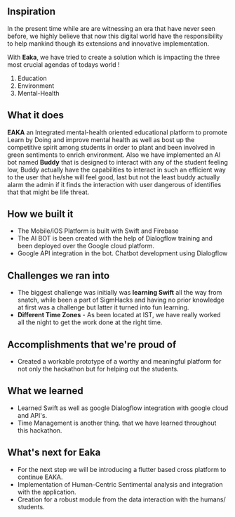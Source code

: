 ## Inspiration
In the present time while are are witnessing an era that have never seen before, we highly believe that now this digital world have the responsibility to help mankind though its extensions and innovative implementation.

With **Eaka**, we have tried to create a solution which is impacting the three most crucial agendas of todays world !
1. Education
2. Environment 
3. Mental-Health 

## What it does
**EAKA** an Integrated mental-health oriented educational platform to promote Learn by Doing and improve mental health as well as bost up the competitive spirit among students in order to plant and been involved in green sentiments to enrich environment. Also we have implemented an AI bot named **Buddy** that is designed to interact with any of the student feeling low, Buddy actually have the capabilities to interact in such an efficient way to the user that he/she will feel good, last but not the least buddy actually alarm the admin if it finds the interaction with user dangerous of identifies that that might be life threat.

## How we built it
*  The Mobile/iOS Platform is built with Swift and Firebase
* The AI BOT is been created with the help of Dialogflow training and been deployed over the Google cloud platform.
*  Google API integration in the bot.
Chatbot development using Dialogflow

## Challenges we ran into
- The biggest challenge was initially was **learning Swift** all the way from snatch, while been a part of SigmHacks and having no prior knowledge at first was a challenge but latter it turned into fun learning.
- **Different Time Zones** - As been located at IST, we have really worked all the night to get the work done at the right time.

## Accomplishments that we're proud of
- Created a workable prototype of a worthy and meaningful platform for not only the hackathon but for helping out the students.

## What we learned
*  Learned Swift as well as google Dialogflow integration with google cloud and API's.
*  Time Management is another thing. that we have learned throughout this hackathon.
## What's next for Eaka
*  For the next step we will be introducing a flutter based cross platform to continue EAKA.
*  Implementation of Human-Centric Sentimental analysis and integration with the application.
*  Creation for a robust module from the data interaction with the humans/ students.
